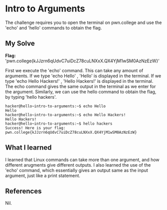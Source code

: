 # Intro to Arguments
The challenge requires you to open the terminal on pwn.college and use the 'echo' and 'hello' commands to obtain the flag.

## My Solve
**Flag:**  'pwn.college{kJJzrn6qUdvC7uiDcZ78cuLNXxX.QX4YjM1wSM0AzNzEzW}'

First we execute the 'echo' command. This can take any amount of arguments. If we type 'echo Hello' , 'Hello' is displayed in the terminal. If we type 'echo Hello Hackers!' , 'Hello Hackers!' is displayed in the terminal. The echo command gives the same output in the terminal as we enter for the argument.
Similarly, we can use the hello command to obtain the flag, by typing 'hello hackers'.

```
hacker@hello~intro-to-arguments:~$ echo Hello
Hello
hacker@hello~intro-to-arguments:~$ echo Hello Hackers!
Hello Hackers!
hacker@hello~intro-to-arguments:~$ hello hackers
Success! Here is your flag:
pwn.college{kJJzrn6qUdvC7uiDcZ78cuLNXxX.QX4YjM1wSM0AzNzEzW}
```

## What I learned
I learned that Linux commands can take more than one argument, and how different arugments give different outputs.
I also learned the use of the 'echo' command, which essentially gives an output same as the input argument, just like a print statement.

## References
Nil.
